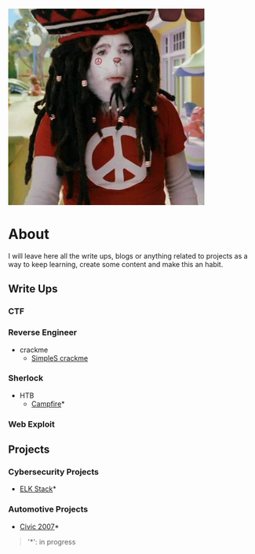 ![Logo](./img/thecat.jpg)

# About 

I will leave here all the write ups, blogs or anything related to projects as a way to keep learning, create some content and make this an habit.

## Write Ups

### CTF
### Reverse Engineer
- crackme
  - [SimpleS crackme](RI/SimpleS%20crackmesde/SimpleS.html)

### Sherlock
- HTB
  - [Campfire](Sherlock/Campfire/campfire.html)*

### Web Exploit

## Projects

### Cybersecurity Projects
- [ELK Stack](Cybersecurity%20Projects/ELK%20Stack/ELKstack.html)*

### Automotive Projects
- [Civic 2007](Automotive%20Projects/Civic07/civic07.md)*


> '*': in progress